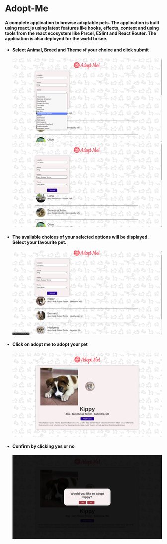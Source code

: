 # Adopt-Me

#### A complete application to browse adoptable pets. The application is built using react.js using latest features like hooks, effects, context and using tools from the react ecosystem like Parcel, ESlint and React Router. The application is also deployed for the world to see.

- #### Select Animal, Breed and Theme of your choice and click submit

  ![alt text](./public/1.png)
  ![alt text](./public/2.png)

- #### The available choices of your selected options will be displayed. Select your favourite pet.

  ![alt text](./public/3.png)

- #### Click on adopt me to adopt your pet
  ![alt text](./public/4.png)
- #### Confirm by clicking yes or no
  ![alt text](./public/5.png)
